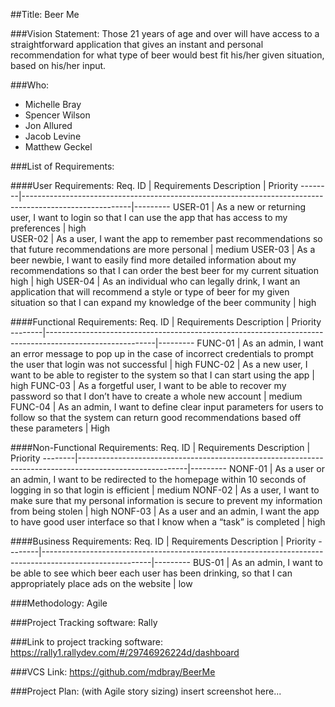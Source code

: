 ##Title: 
Beer Me 

###Vision Statement: 
Those 21 years of age and over will have access to a straightforward application that gives an instant and personal recommendation for what type of beer would best fit his/her given situation, based on his/her input.

###Who: 
- Michelle Bray
- Spencer Wilson
- Jon Allured
- Jacob Levine
- Matthew Geckel

###List of Requirements:

####User Requirements:
Req. ID	| Requirements Description                                                                                | Priority
--------|---------------------------------------------------------------------------------------------------------|---------
USER-01 |	As a new or returning user, I want to login so that I can use the app that has access to my preferences | high    
USER-02 |	As a user, I want the app to remember past recommendations so that future recommendations are more personal |	medium
USER-03	| As a beer newbie, I want to easily find more detailed information about my recommendations so that I can order the best beer for my current situation	high | high
USER-04	| As an individual who can legally drink, I want an application that will recommend a style or type of beer for my given situation so that I can expand my knowledge of the beer community	| high


####Functional Requirements:
Req. ID |	Requirements Description	                                                                               | Priority
--------|---------------------------------------------------------------------------------------------------------|---------
FUNC-01 |	As an admin, I want an error message to pop up in the case of incorrect credentials to prompt the user that login was not successful |	high
FUNC-02	| As a new user, I want to be able to register to the system so that I can start using the app | high
FUNC-03	| As a forgetful user, I want to be able to recover my password so that I don’t have to create a whole new account | medium
FUNC-04 |	As an admin, I want to define clear input parameters for users to follow so that the system can return good recommendations based off these parameters |	High


####Non-Functional Requirements:
Req. ID |	Requirements Description	                                                                               | Priority
--------|---------------------------------------------------------------------------------------------------------|---------
NONF-01 |	As a user or an admin, I want to be redirected to the homepage within 10 seconds of logging in so that login is efficient | medium
NONF-02 |	As a user, I want to make sure that my personal information is secure to prevent my information from being stolen |	high
NONF-03 |	As a user and an admin, I want the app to have good user interface so that I know when a “task” is completed | high


####Business Requirements:
Req. ID |	Requirements Description	                                                                               | Priority
--------|---------------------------------------------------------------------------------------------------------|---------
BUS-01 | As an admin, I want to be able to see which beer each user has been drinking, so that I can appropriately place ads on the website | low

###Methodology: 
Agile 

###Project Tracking software: 
Rally

###Link to project tracking software: 
https://rally1.rallydev.com/#/29746926224d/dashboard

###VCS Link: 
https://github.com/mdbray/BeerMe










###Project Plan: (with Agile story sizing)
insert screenshot here...
